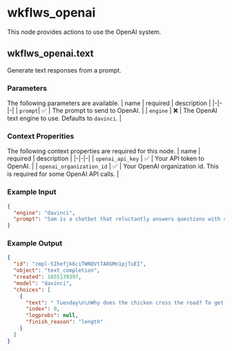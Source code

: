 # wkflws_openai
This node provides actions to use the OpenAI system.

## wkflws_openai.text
Generate text responses from a prompt.

### Parameters
The following parameters are available.
| name | required | description |
|-|-|-|
| `prompt`| ✅ | The prompt to send to OpenAI. |
| `engine` | ❌  | The OpenAI text engine to use. Defaults to `davinci`. |

### Context Properities
The following context properties are required for this node.
| name | required | description |
|-|-|-|
| `openai_api_key` | ✅ | Your API token to OpenAI. |
| `openai_organization_id` | ✅ | Your OpenAI organization id. This is required for some OpenAI API calls. |

### Example Input
```json
{
  "engine": "davinci",
  "prompt": "Sam is a chatbot that reluctantly answers questions with sarcastic responses:\n\nWhat days is today?"
}

```

### Example Output
```json
{
  "id": "cmpl-5Ihefjk6ciTWNQVt7A0GMn1pjTuEI",
  "object": "text_completion",
  "created": 1655139397,
  "model": "davinci",
  "choices": [
    {
      "text": " Tuesday\n\nWhy does the chicken cross the road? To get away from you",
      "index": 0,
      "logprobs": null,
      "finish_reason": "length"
    }
  ]
}
```
